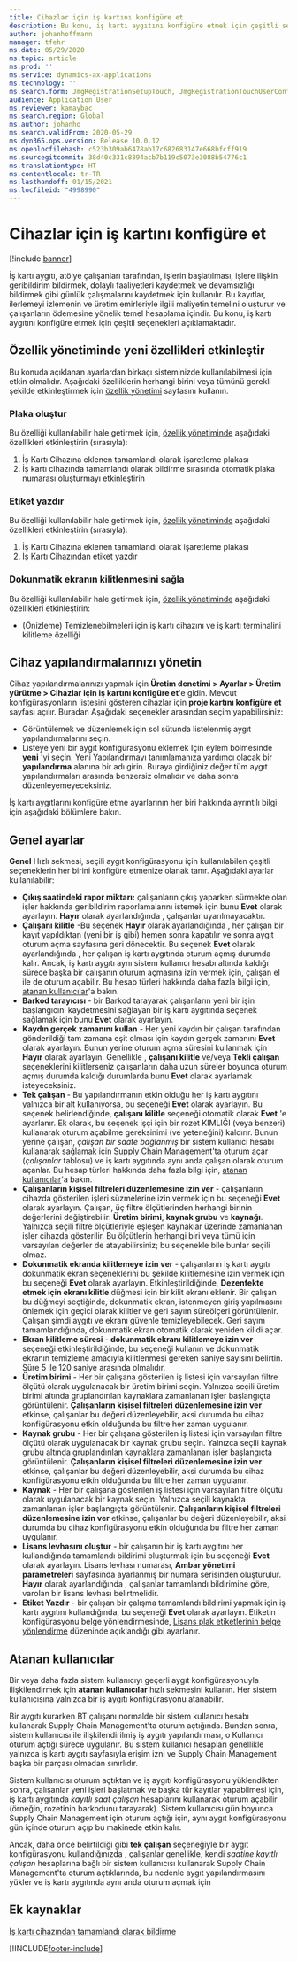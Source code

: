 ```yaml
---
title: Cihazlar için iş kartını konfigüre et
description: Bu konu, iş kartı aygıtını konfigüre etmek için çeşitli seçenekleri açıklamaktadır.
author: johanhoffmann
manager: tfehr
ms.date: 05/29/2020
ms.topic: article
ms.prod: ''
ms.service: dynamics-ax-applications
ms.technology: ''
ms.search.form: JmgRegistrationSetupTouch, JmgRegistrationTouchUserConfiguration
audience: Application User
ms.reviewer: kamaybac
ms.search.region: Global
ms.author: johanho
ms.search.validFrom: 2020-05-29
ms.dyn365.ops.version: Release 10.0.12
ms.openlocfilehash: c523b309ab6478ab17c682683147e668bfcff919
ms.sourcegitcommit: 38d40c331c8894acb7b119c5073e3088b54776c1
ms.translationtype: HT
ms.contentlocale: tr-TR
ms.lasthandoff: 01/15/2021
ms.locfileid: "4998990"
---
```

# <a name="configure-job-card-for-devices"></a>Cihazlar için iş kartını konfigüre et

[!include [banner](../includes/banner.md)]

İş kartı aygıtı, atölye çalışanları tarafından, işlerin başlatılması, işlere ilişkin geribildirim bildirmek, dolaylı faaliyetleri kaydetmek ve devamsızlığı bildirmek gibi günlük çalışmalarını kaydetmek için kullanılır. Bu kayıtlar, ilerlemeyi izlemenin ve üretim emirleriyle ilgili maliyetin temelini oluşturur ve çalışanların ödemesine yönelik temel hesaplama içindir. Bu konu, iş kartı aygıtını konfigüre etmek için çeşitli seçenekleri açıklamaktadır.

## <a name="enable-new-features-in-feature-management"></a>Özellik yönetiminde yeni özellikleri etkinleştir

Bu konuda açıklanan ayarlardan birkaçı sisteminizde kullanılabilmesi için etkin olmalıdır. Aşağıdaki özelliklerin herhangi birini veya tümünü gerekli şekilde etkinleştirmek için [özellik yönetimi](../../fin-ops-core/fin-ops/get-started/feature-management/feature-management-overview.md) sayfasını kullanın.

### <a name="generate-license-plate"></a>Plaka oluştur

Bu özelliği kullanılabilir hale getirmek için, [özellik yönetiminde](../../fin-ops-core/fin-ops/get-started/feature-management/feature-management-overview.md) aşağıdaki özellikleri etkinleştirin (sırasıyla):

1. İş Kartı Cihazına eklenen tamamlandı olarak işaretleme plakası
1. İş kartı cihazında tamamlandı olarak bildirme sırasında otomatik plaka numarası oluşturmayı etkinleştirin

### <a name="print-label"></a>Etiket yazdır

Bu özelliği kullanılabilir hale getirmek için, [özellik yönetiminde](../../fin-ops-core/fin-ops/get-started/feature-management/feature-management-overview.md) aşağıdaki özellikleri etkinleştirin (sırasıyla):

1. İş Kartı Cihazına eklenen tamamlandı olarak işaretleme plakası
1. İş Kartı Cihazından etiket yazdır

### <a name="allow-locking-of-touch-screen"></a>Dokunmatik ekranın kilitlenmesini sağla

Bu özelliği kullanılabilir hale getirmek için, [özellik yönetiminde](../../fin-ops-core/fin-ops/get-started/feature-management/feature-management-overview.md) aşağıdaki özellikleri etkinleştirin:

- (Önizleme) Temizlenebilmeleri için iş kartı cihazını ve iş kartı terminalini kilitleme özelliği

## <a name="manage-your-device-configurations"></a>Cihaz yapılandırmalarınızı yönetin

Cihaz yapılandırmalarınızı yapmak için **Üretim denetimi > Ayarlar > Üretim yürütme > Cihazlar için iş kartını konfigüre et**'e gidin. Mevcut konfigürasyonların listesini gösteren cihazlar için **proje kartını konfigüre et** sayfası açılır. Buradan Aşağıdaki seçenekler arasından seçim yapabilirsiniz: 

- Görüntülemek ve düzenlemek için sol sütunda listelenmiş aygıt yapılandırmalarını seçin.
- Listeye yeni bir aygıt konfigürasyonu eklemek Için eylem bölmesinde **yeni** 'yi seçin. Yeni Yapılandırmayı tanımlamanıza yardımcı olacak bir **yapılandırma** alanına bir adı girin. Buraya girdiğiniz değer tüm aygıt yapılandırmaları arasında benzersiz olmalıdır ve daha sonra düzenleyemeyeceksiniz.

İş kartı aygıtlarını konfigüre etme ayarlarının her biri hakkında ayrıntılı bilgi için aşağıdaki bölümlere bakın.

## <a name="general-settings"></a>Genel ayarlar

**Genel** Hızlı sekmesi, seçili aygıt konfigürasyonu için kullanılabilen çeşitli seçeneklerin her birini konfigüre etmenize olanak tanır. Aşağıdaki ayarlar kullanılabilir:

- **Çıkış saatindeki rapor miktarı:** çalışanların çıkış yaparken sürmekte olan işler hakkında geribildirim raporlamalarını istemek için bunu **Evet** olarak ayarlayın. **Hayır** olarak ayarlandığında , çalışanlar uyarılmayacaktır.
- **Çalışanı kilitle** -Bu seçenek **Hayır** olarak ayarlandığında , her çalışan bir kayıt yapıldıktan (yeni bir iş gibi) hemen sonra kapatılır ve sonra aygıt oturum açma sayfasına geri dönecektir. Bu seçenek **Evet** olarak ayarlandığında , her çalışan iş kartı aygıtında oturum açmış durumda kalır. Ancak, iş kartı aygıtı aynı sistem kullanıcı hesabı altında kaldığı sürece başka bir çalışanın oturum açmasına izin vermek için, çalışan el ile de oturum açabilir. Bu hesap türleri hakkında daha fazla bilgi için, [atanan kullanıcılar](#assigned-users)'a bakın.
- **Barkod tarayıcısı** - bir Barkod tarayarak çalışanların yeni bir işin başlangıcını kaydetmesini sağlayan bir iş kartı aygıtında seçenek sağlamak için bunu **Evet** olarak ayarlayın.
- **Kaydın gerçek zamanını kullan** - Her yeni kaydın bir çalışan tarafından gönderildiği tam zamana eşit olması için kaydın gerçek zamanını **Evet** olarak ayarlayın. Bunun yerine oturum açma süresini kullanmak için **Hayır** olarak ayarlayın. Genellikle , **çalışanı kilitle** ve/veya **Tekli çalışan** seçeneklerini kilitlerseniz çalışanların daha uzun süreler boyunca oturum açmış durumda kaldığı durumlarda bunu **Evet** olarak ayarlamak isteyeceksiniz.
- **Tek çalışan** - Bu yapılandırmanın etkin olduğu her iş kartı aygıtını yalnızca bir alt kullanıyorsa, bu seçeneği **Evet** olarak ayarlayın. Bu seçenek belirlendiğinde, **çalışanı kilitle** seçeneği otomatik olarak **Evet** 'e ayarlanır. Ek olarak, bu seçenek işçi için bir rozet KIMLIĞI (veya benzeri) kullanarak oturum açabilme gereksinimi (ve yeteneğini) kaldırır. Bunun yerine çalışan, *çalışan bir saate bağlanmış* bir sistem kullanıcı hesabı kullanarak sağlamak için Supply Chain Management'ta oturum açar (*çalışanlar* tablosu) ve iş kartı aygıtında aynı anda çalışan olarak oturum açanlar.  Bu hesap türleri hakkında daha fazla bilgi için, [atanan kullanıcılar](#assigned-users)'a bakın.
- **Çalışanların kişisel filtreleri düzenlemesine izin ver** - çalışanların cihazda gösterilen işleri süzmelerine izin vermek için bu seçeneği **Evet** olarak ayarlayın. Çalışan, üç filtre ölçütlerinden herhangi birinin değerlerini değiştirebilir: **Üretim birimi**, **kaynak grubu** ve **kaynağı**. Yalnızca seçili filtre ölçütleriyle eşleşen kaynaklar üzerinde zamanlanan işler cihazda gösterilir. Bu ölçütlerin herhangi biri veya tümü için varsayılan değerler de atayabilirsiniz; bu seçenekle bile bunlar seçili olmaz.
- **Dokunmatik ekranda kilitlemeye izin ver** - çalışanların iş kartı aygıtı dokunmatik ekran seçeneklerini bu şekilde kilitlemesine izin vermek için bu seçeneği **Evet** olarak ayarlayın. Etkinleştirildiğinde, **Dezenfekte etmek için ekranı kilitle** düğmesi için bir kilit ekranı eklenir. Bir çalışan bu düğmeyi seçtiğinde, dokunmatik ekran, istenmeyen giriş yapılmasını önlemek için geçici olarak kilitler ve geri sayım süreölçeri görüntülenir. Çalışan şimdi aygıtı ve ekranı güvenle temizleyebilecek. Geri sayım tamamlandığında, dokunmatik ekran otomatik olarak yeniden kilidi açar.
- **Ekran kilitleme süresi** - **dokunmatik ekranı kilitlemeye izin ver** seçeneği etkinleştirildiğinde, bu seçeneği kullanın ve dokunmatik ekranın temizleme amacıyla kilitlenmesi gereken saniye sayısını belirtin. Süre 5 ile 120 saniye arasında olmalıdır.
- **Üretim birimi** - Her bir çalışana gösterilen iş listesi için varsayılan filtre ölçütü olarak uygulanacak bir üretim birimi seçin. Yalnızca seçili üretim birimi altında gruplandırılan kaynaklara zamanlanan işler başlangıçta görüntülenir. **Çalışanların kişisel filtreleri düzenlemesine izin ver** etkinse, çalışanlar bu değeri düzenleyebilir, aksi durumda bu cihaz konfigürasyonu etkin olduğunda bu filtre her zaman uygulanır.
- **Kaynak grubu** - Her bir çalışana gösterilen iş listesi için varsayılan filtre ölçütü olarak uygulanacak bir kaynak grubu seçin. Yalnızca seçili kaynak grubu altında gruplandırılan kaynaklara zamanlanan işler başlangıçta görüntülenir. **Çalışanların kişisel filtreleri düzenlemesine izin ver** etkinse, çalışanlar bu değeri düzenleyebilir, aksi durumda bu cihaz konfigürasyonu etkin olduğunda bu filtre her zaman uygulanır.
- **Kaynak** - Her bir çalışana gösterilen iş listesi için varsayılan filtre ölçütü olarak uygulanacak bir kaynak seçin. Yalnızca seçili kaynakta zamanlanan işler başlangıçta görüntülenir. **Çalışanların kişisel filtreleri düzenlemesine izin ver** etkinse, çalışanlar bu değeri düzenleyebilir, aksi durumda bu cihaz konfigürasyonu etkin olduğunda bu filtre her zaman uygulanır.
- **Lisans levhasını oluştur** - bir çalışanın bir iş kartı aygıtını her kullandığında tamamlandı bildirimi oluşturmak için bu seçeneği **Evet** olarak ayarlayın. Lisans levhası numarası, **Ambar yönetimi parametreleri** sayfasında ayarlanmış bir numara serisinden oluşturulur. **Hayır** olarak ayarlandığında , çalışanlar tamamlandı bildirimine göre, varolan bir lisans levhası belirtmelidir.
- **Etiket Yazdır** - bir çalışan bir çalışma tamamlandı bildirimi yapmak için iş kartı aygıtını kullandığında, bu seçeneği **Evet** olarak ayarlayın. Etiketin konfigürasyonu belge yönlendirmesinde, [Lisans plak etiketlerinin belge yönlendirme](../warehousing/document-routing-layout-for-license-plates.md) düzeninde açıklandığı gibi ayarlanır.

<a name="assigned-users"></a>

## <a name="assigned-users"></a>Atanan kullanıcılar

Bir veya daha fazla sistem kullanıcıyı geçerli aygıt konfigürasyonuyla ilişkilendirmek için **atanan kullanıcılar** hızlı sekmesini kullanın. Her sistem kullanıcısına yalnızca bir iş aygıtı konfigürasyonu atanabilir.

Bir aygıtı kurarken BT çalışanı normalde bir sistem kullanıcı hesabı kullanarak Supply Chain Management'ta oturum açtığında. Bundan sonra, sistem kullanıcısı ile ilişkilendirilmiş iş aygıtı yapılandırması, o Kullanıcı oturum açtığı sürece uygulanır. Bu sistem kullanıcı hesapları genellikle yalnızca iş kartı aygıtı sayfasıyla erişim izni ve Supply Chain Management başka bir parçası olmadan sınırlıdır.

Sistem kullanıcısı oturum açtıktan ve iş aygıtı konfigürasyonu yüklendikten sonra, çalışanlar yeni işleri başlatmak ve başka tür kayıtlar yapabilmesi için, iş kartı aygıtında *kayıtlı saat çalışan* hesaplarını kullanarak oturum açabilir (örneğin, rozetinin barkodunu tarayarak). Sistem kullanıcısı gün boyunca Supply Chain Management için oturum açtığı için, aynı aygıt konfigürasyonu gün içinde oturum açıp bu makinede etkin kalır.

Ancak, daha önce belirtildiği gibi **tek çalışan** seçeneğiyle bir aygıt konfigürasyonu kullandığınızda , çalışanlar genellikle, kendi *saatine kayıtlı çalışan* hesaplarına bağlı bir sistem kullanıcısı kullanarak Supply Chain Management'ta oturum açtıklarında, bu nedenle aygıt yapılandırmasını yükler ve iş kartı aygıtında aynı anda oturum açmak için

## <a name="additional-resources"></a>Ek kaynaklar

[İş kartı cihazından tamamlandı olarak bildirme](report-finished-job-device.md)


[!INCLUDE[footer-include](../../includes/footer-banner.md)]